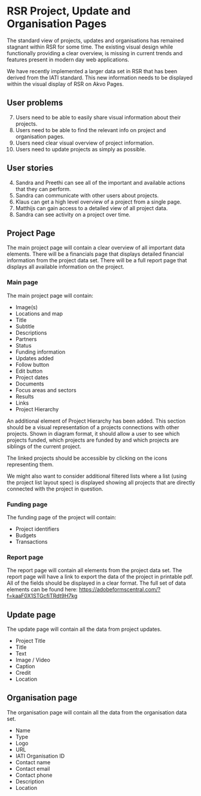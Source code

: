 # RSR Project, Update and Organisation Pages
The standard view of projects, updates and organisations has remained stagnant within RSR for some time. The existing visual design while functionally providing a clear overview, is missing in current trends and features present in modern day web applications.

We have recently implemented a larger data set in RSR that has been derived from the IATI standard. This new information needs to be displayed within the visual display of RSR on Akvo Pages.

## User problems
7. Users need to be able to easily share visual information about their projects.
10. Users need to be able to find the relevant info on project and organisation pages.
11. Users need clear visual overview of project information.
15. Users need to update projects as simply as possible.

## User stories
4. Sandra and Preethi can see all of the important and available actions that they can perform.
6. Sandra can communicate with other users about projects.
7. Klaus can get a high level overview of a project from a single page.
8. Matthijs can gain access to a detailed view of all project data.
9. Sandra can see activity on a project over time.

## Project Page
The main project page will contain a clear overview of all important data elements.
There will be a financials page that displays detailed financial information from the project data set.
There will be a full report page that displays all available information on the project.

### Main page
The main project page will contain:

- Image(s)
- Locations and map
- Title
- Subtitle
- Descriptions
- Partners
- Status
- Funding information
- Updates added
- Follow button
- Edit button
- Project dates
- Documents
- Focus areas and sectors
- Results
- Links
- Project Hierarchy

An additional element of Project Hierarchy has been added. This section should be a visual representation of a projects connections with other projects. Shown in diagram format, it should allow a user to see which projects funded, which projects are funded by and which projects are siblings of the current project.

The linked projects should be accessible by clicking on the icons representing them.

We might also want to consider additional filtered lists where a list (using the project list layout spec) is displayed showing all projects that are directly connected with the project in question.

### Funding page
The funding page of the project will contain:

- Project identifiers
- Budgets
- Transactions

### Report page
The report page will contain all elements from the project data set.
The report page will have a link to export the data of the project in printable pdf.
All of the fields should be displayed in a clear format.
The full set of data elements can be found here: https://adobeformscentral.com/?f=kaaF0X1STGcfiTRdt9H7kg

## Update page
The update page will contain all the data from project updates.

- Project Title
- Title
- Text
- Image / Video
- Caption
- Credit
- Location

## Organisation page
The organisation page will contain all the data from the organisation data set.

- Name
- Type
- Logo
- URL
- IATI Organisation ID
- Contact name
- Contact email
- Contact phone
- Description
- Location
